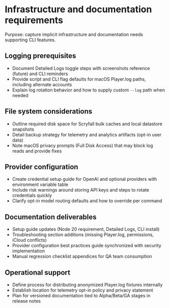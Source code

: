 # Infrastructure and documentation requirements
Purpose: capture implicit infrastructure and documentation needs supporting CLI features.

## Logging prerequisites
- Document Detailed Logs toggle steps with screenshots reference (future) and CLI reminders
- Provide script and CLI flag defaults for macOS Player.log paths, including alternate accounts
- Explain log rotation behavior and how to supply custom `--log` path when needed

## File system considerations
- Outline required disk space for Scryfall bulk caches and local datastore snapshots
- Detail backup strategy for telemetry and analytics artifacts (opt-in user data)
- Note macOS privacy prompts (Full Disk Access) that may block log reads and provide fixes

## Provider configuration
- Create credential setup guide for OpenAI and optional providers with environment variable table
- Include risk warnings around storing API keys and steps to rotate credentials quickly
- Clarify opt-in model routing defaults and how to override per command

## Documentation deliverables
- Setup guide updates (Node 20 requirement, Detailed Logs, CLI install)
- Troubleshooting section additions (missing Player.log, permissions, iCloud conflicts)
- Provider configuration best practices guide synchronized with security implementation
- Manual regression checklist appendices for QA team consumption

## Operational support
- Define process for distributing anonymized Player.log fixtures internally
- Establish location for telemetry opt-in policy and privacy statement
- Plan for versioned documentation tied to Alpha/Beta/GA stages in release notes

